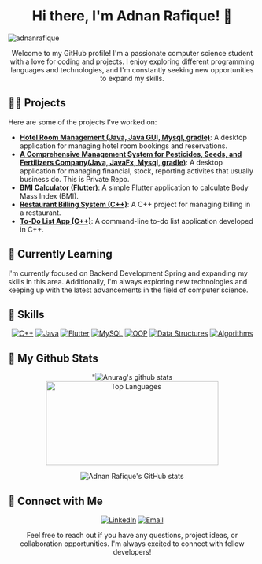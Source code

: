 <h1 align="center">Hi there, I'm Adnan Rafique! 👋</h1>

<p align="left"> <img src="https://komarev.com/ghpvc/?username=AdnanArch&label=Profile%20views&color=0e75b6&style=flat" alt="adnanrafique" /> </p>

<p align="center">Welcome to my GitHub profile! I'm a passionate computer science student with a love for coding and projects. I enjoy exploring different programming languages and technologies, and I'm constantly seeking new opportunities to expand my skills.</p>

<!-- Projects Section -->
<h2>🧑‍💻 Projects</h2>

<p>Here are some of the projects I've worked on:</p>


- [**Hotel Room Management (Java, Java GUI, Mysql, gradle)**](https://github.com/AdnanArch/HotelManagmentSystem): A desktop application for managing hotel room bookings and reservations.
- [**A Comprehensive Management System for Pesticides, Seeds, and Fertilizers Company(Java, JavaFx, Mysql, gradle)**](https://github.com/AdnanArch/): A desktop application for managing financial, stock, reporting activites that usually business do. This is Private Repo.
- [**BMI Calculator (Flutter)**](https://github.com/AdnanArch/BMICalulator-App): A simple Flutter application to calculate Body Mass Index (BMI).
- [**Restaurant Billing System (C++)**](https://github.com/AdnanArch/Resturant-Billing): A C++ project for managing billing in a restaurant.
- [**To-Do List App (C++)**](https://github.com/AdnanArch/TODO-List): A command-line to-do list application developed in C++.

<!-- Currently Learning Section -->
<h2>🌱 Currently Learning</h2>

<p>I'm currently focused on Backend Development Spring and expanding my skills in this area. Additionally, I'm always exploring new technologies and keeping up with the latest advancements in the field of computer science.</p>

<!-- Skills Section -->
<h2>💼 Skills</h2>

<p align="center">
  <a href="#"><img alt="C++" src="https://img.shields.io/badge/C++-blue?style=flat-square&logo=c%2B%2B"></a>
  <a href="#"><img alt="Java" src="https://img.shields.io/badge/Java-orange?style=flat-square&logo=java"></a>
  <a href="#"><img alt="Flutter" src="https://img.shields.io/badge/Flutter-blue?style=flat-square&logo=flutter"></a>
  <a href="#"><img alt="MySQL" src="https://img.shields.io/badge/MySQL-blue?style=flat-square&logo=mysql"></a>
  <a href="#"><img alt="OOP" src="https://img.shields.io/badge/OOP-blueviolet?style=flat-square"></a>
  <a href="#"><img alt="Data Structures" src="https://img.shields.io/badge/Data%20Structures-green?style=flat-square"></a>
  <a href="#"><img alt="Algorithms" src="https://img.shields.io/badge/Algorithms-red?style=flat-square"></a>
</p>

<h2>💼 My Github Stats</h2>

<!-- GitHub Stats and Top Languages -->
<div align="center">
  
 "![Anurag's github stats](https://github-readme-stats.vercel.app/api?username=AdnanArch&show_icons=true&count_private=true&hide=stars&include_all_commits=true&theme=buefy)
  <img src="https://github-readme-stats.vercel.app/api/top-langs/?username=AdnanArch&layout=compact&theme=white" alt="Top Languages" width="350px" height="170">
</div>

<div align="center">
  <img src="https://github-readme-streak-stats-gamma-ten.vercel.app?user=AdnanArch&theme=light&background=ffffff" alt="Adnan Rafique's GitHub stats" >
</div>

<!-- Connect with Me Section -->
<h2>🔗 Connect with Me</h2>

<p align="center">
  <a href="https://www.linkedin.com/in/adnan-rafique-700218248/"><img alt="LinkedIn" src="https://img.shields.io/badge/LinkedIn-Adnan%20Rafique-blue?style=flat-square&logo=linkedin"></a>
  <a href="mailto:thedynamiccoder@gmail.com"><img alt="Email" src="https://img.shields.io/badge/Email-thedynamiccoder%40gmail.com-red?style=flat-square&logo=gmail"></a>
</p>

<p align="center">Feel free to reach out if you have any questions, project ideas, or collaboration opportunities. I'm always excited to connect with fellow developers!</p>
